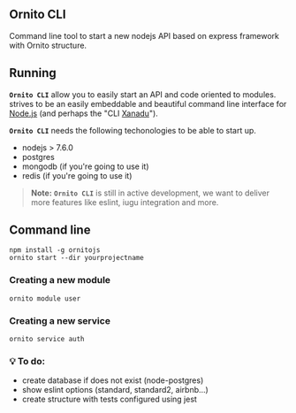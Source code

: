 ## Ornito CLI
Command line tool to start a new nodejs API based on express framework with Ornito structure.

## Running

**`Ornito CLI`** allow you to easily start an API and code oriented to modules. strives to be an easily embeddable and beautiful command line interface for [Node.js](https://nodejs.org/) (and perhaps the "CLI [Xanadu](https://en.wikipedia.org/wiki/Citizen_Kane)").

**`Ornito CLI`** needs the following techonologies to be able to start up.
- nodejs > 7.6.0
- postgres
- mongodb (if you're going to use it)
- redis (if you're going to use it)

> **Note:** **`Ornito CLI`** is still in active development, we want to deliver more features like eslint, iugu integration and more.

## Command line
``` shell
npm install -g ornitojs
ornito start --dir yourprojectname
```

### Creating a new module
``` shell
ornito module user
```

### Creating a new service
``` shell
ornito service auth
```

### 💡 To do:

* create database if does not exist (node-postgres)
* show eslint options (standard, standard2, airbnb...)
* create structure with tests configured using jest
